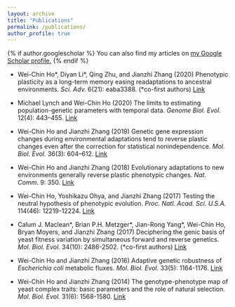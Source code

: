 ```yaml
---
layout: archive
title: "Publications"
permalink: /publications/
author_profile: true
---
```


{% if author.googlescholar %}
  You can also find my articles on <u><a href="{{author.googlescholar}}">my Google Scholar profile</a>.</u>
{% endif %}

* Wei-Chin Ho\*, Diyan Li\*, Qing Zhu, and Jianzhi Zhang (2020) Phenotypic plasticity as a long-term memory easing readaptations to ancestral environments. *Sci. Adv.* 6(21): eaba3388. (*co-first authors) <u><a href="https://www.science.org/doi/10.1126/sciadv.aba3388">Link</a></u>

* Michael Lynch and Wei-Chin Ho (2020) The limits to estimating population-genetic parameters with temporal data. *Genome Biol. Evol.* 12(4): 443–455.
<u><a href="https://doi.org/10.1093/gbe/evaa056">Link</a></u>

* Wei-Chin Ho and Jianzhi Zhang (2019) Genetic gene expression changes during environmental adaptations tend to reverse plastic changes even after the correction for statistical nonindependence. *Mol. Biol. Evol.* 36(3): 604–612.
<u><a href="https://doi.org/10.1093/molbev/msz002">Link</a></u>
  
* Wei-Chin Ho and Jianzhi Zhang (2018) Evolutionary adaptations to new environments generally reverse plastic phenotypic changes. *Nat. Comm.* 9: 350.
<u><a href="https://doi.org/10.1038/s41467-017-02724-5">Link</a></u>

* Wei-Chin Ho, Yoshikazu Ohya, and Jianzhi Zhang (2017) Testing the neutral hypothesis of phenotypic evolution. *Proc. Natl. Acad. Sci. U.S.A.* 114(46): 12219-12224.
<u><a href="https://doi.org/10.1073/pnas.1710351114">Link</a></u>

* Calum J. Maclean\*, Brian P.H. Metzger\*, Jian-Rong Yang\*, Wei-Chin Ho, Bryan Moyers, and Jianzhi Zhang (2017) Deciphering the genic basis of yeast fitness variation by simultaneous forward and reverse genetics. *Mol. Biol. Evol.* 34(10): 2486-2502. (*co-first authors)
<u><a href="https://doi.org/10.1093/molbev/msx151">Link</a></u>

* Wei-Chin Ho and Jianzhi Zhang (2016) Adaptive genetic robustness of *Escherichia coli* metabolic fluxes. *Mol. Biol. Evol.* 33(5): 1164-1176.
<u><a href="https://doi.org/10.1093/molbev/msw002">Link</a></u>

* Wei-Chin Ho and Jianzhi Zhang (2014) The genotype-phenotype map of yeast complex traits: basic parameters and the role of natural selection. *Mol. Biol. Evol.* 31(6): 1568-1580.
<u><a href="https://doi.org/10.1093/molbev/msu131">Link</a></u>
